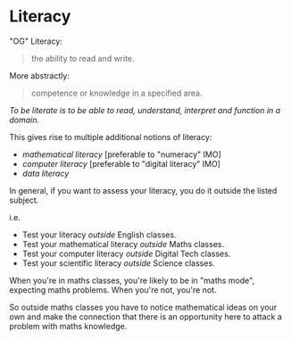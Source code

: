 # Literacy


"OG" Literacy:
> the ability to read and write.

More abstractly:
> competence or knowledge in a specified area.

*To be literate is to be able to read, understand, interpret and function in a domain.*


This gives rise to multiple additional notions of literacy:

- *mathematical literacy* [preferable to "numeracy" IMO]
- *computer literacy* [preferable to "digital literacy" IMO]
- *data literacy*


In general, if you want to assess your literacy, you do it outside the listed subject.

i.e.
- Test your literacy *outside* English classes.
- Test your mathematical literacy *outside* Maths classes.
- Test your computer literacy *outside* Digital Tech classes.
- Test your scientific literacy *outside* Science classes. 


When you're in maths classes, you're likely to be in
"maths mode", expecting maths problems. When you're not, you're not.

So outside maths classes you have to notice mathematical ideas
on your own and make the connection that there is an
opportunity here to attack a problem with maths knowledge.
